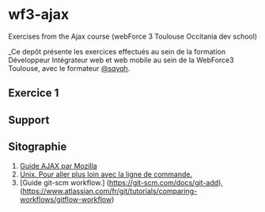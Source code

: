 # wf3-ajax
Exercises from the Ajax course (webForce 3 Toulouse Occitania dev school)

_Ce depôt présente les exercices effectués au sein de la formation Développeur Intégrateur web et web mobile au sein de la WebForce3 Toulouse, avec le formateur [@sqyqh](https:/github.com/sqyqh).

## Exercice 1



## Support


## Sitographie
1. [Guide AJAX par Mozilla](https://developer.mozilla.org/fr/docs/Web/Guide/AJAX)
2. [Unix. Pour aller plus loin  avec la ligne de commande.](https://framabook.org/docs/Pour_aller_plus_loin_avec_la_ligne_de_commande/Pour_aller_plus_loin_avec_la_ligne_de_commande_art-libre.pdf)
3. [Guide git-scm workflow.] (https://git-scm.com/docs/git-add), (https://www.atlassian.com/fr/git/tutorials/comparing-workflows/gitflow-workflow)